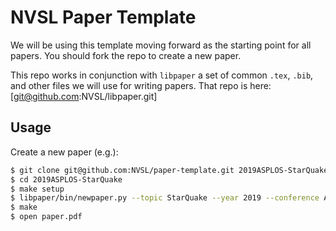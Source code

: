 # NVSL Paper Template

We will be using this template moving forward as the starting point for all papers.  You should fork the repo to create a new paper.

This repo works in conjunction with `libpaper` a set of common `.tex`, `.bib`, and other files we will use for writing papers.  That repo is here:  [git@github.com:NVSL/libpaper.git]

## Usage

Create a new paper (e.g.):

```sh
$ git clone git@github.com:NVSL/paper-template.git 2019ASPLOS-StarQuake
$ cd 2019ASPLOS-StarQuake
$ make setup
$ libpaper/bin/newpaper.py --topic StarQuake --year 2019 --conference ASPLOS --github-user stevenjswanson
$ make
$ open paper.pdf
```

